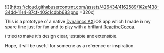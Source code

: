 ![](https://cloud.githubusercontent.com/assets/426434/4162589/162ef438-34dd-11e4-87cf-402c1cdbb683.png =320x)

This is a prototype of a native [Dynaimcs AX](https://itunes.apple.com/us/app/dynamics-ax/id663448683?mt=8) iOS app which I made in my spare time just for fun and to play with a brilliant [ReactiveCocoa](https://github.com/ReactiveCocoa/ReactiveCocoa).

I tried to make it's design clear, testable and extensible.

Hope, it will be useful for someone as a reference or inspiration.